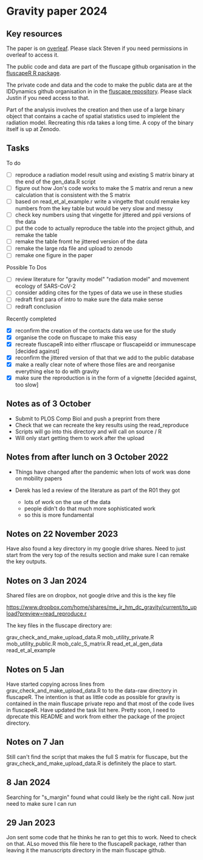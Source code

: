 # Gravity paper 2024

## Key resources

The paper is on [overleaf](https://www.overleaf.com/project/5c3dcd9c9acf4406a2c82ae1). Please slack Steven if you need permissions in overleaf to access it.

The public code and data are part of the fluscape github organisation in the [fluscapeR R package](https://github.com/fluscape/fluscapeR).

The private code and data and the code to make the public data are at the IDDynamics github organisation in in the [fluscape repository](https://github.com/HopkinsIDD/fluscape). Please slack Justin if you need access to that.

Part of the analysis involves the creation and then use of a large binary object that contains a cache of spatial statistics used to implelent the radiation model. Recreating this rda takes a long time. A copy of the binary itself is up at Zenodo.

## Tasks

To do
- [ ] reproduce a radiation model result using and existing S matrix binary at the end of the gen_data.R script
- [ ] figure out how Jon's code works to make the S matrix and rerun a new calculation that is consistent with the S matrix
- [ ] based on read_et_al_example.r write a vingette that could remake key numbers from the key table but would be very slow and messy
- [ ] check key numbers using that vingette for jittered and ppii versions of the data 
- [ ] put the code to actually reproduce the table into the project github, and remake the table
- [ ] remake the table fromt he jittered version of the data 
- [ ] remake the large rda file and upload to zenodo
- [ ] remake one figure in the paper

Possible To Dos
- [ ] review literature for "gravity model" "radiation model" and movement ecology of SARS-CoV-2
- [ ] consider adding cites for the types of data we use in these studies
- [ ] redraft first para of intro to make sure the data make sense
- [ ] redraft conclusion

Recently completed
- [x] reconfirm the creation of the contacts data we use for the study
- [x] organise the code on fluscape to make this easy
- [x] recreate fluscapeR into either rfluscape or fluscapeidd or immunescape [decided against]
- [x] reconfirm the jittered version of that that we add to the public database
- [x] make a really clear note of where those files are and reorganise everything else to do with gravity
- [x] make sure the reproduction is in the form of a vignette [decided against, too slow]

## Notes as of 3 October

- Submit to PLOS Comp Biol and push a preprint from there
- Check that we can recreate the key results using the read_reproduce
- Scripts will go into this directory and will call on source / R
- Will only start getting them to work after the upload

## Notes from after lunch on 3 October 2022

- Things have changed after the pandemic when lots of work was done on mobility papers

- Derek has led a review of the literature as part of the R01 they got
  - lots of work on the use of the data
  - people didn't do that much more sophisticated work
  - so this is more fundamental

## Notes on 22 November 2023

Have also found a key directory in my google drive shares. Need to just start from the very top of the results section and make sure I can remake the key outputs.

## Notes on 3 Jan 2024

Shared files are on dropbox, not google drive and this is the key file 

https://www.dropbox.com/home/shares/me_jr_hm_dc_gravity/current/to_upload?preview=read_reproduce.r

The key files in the fluscape directory are:

grav_check_and_make_upload_data.R
mob_utility_private.R
mob_utility_public.R
mob_calc_S_matrix.R
read_et_al_gen_data
read_et_al_example

## Notes on 5 Jan

Have started copying across lines from grav_check_and_make_upload_data.R to to the data-raw directory in fluscapeR. The intention is that as little code as possible for gravity is contained in the main fluscape private repo and that most of the code lives in fluscapeR. Have updated the task list here. Pretty soon, I need to dprecate this README and work from either the package of the project directory.

## Notes on 7 Jan

Still can't find the script that makes the full S matrix for fluscape, but the grav_check_and_make_upload_data.R is definitely the place to start.

## 8 Jan 2024

Searching for "s_margin" found what could likely be the right call. Now just need to make sure I can run

## 29 Jan 2023

Jon sent some code that he thinks he ran to get this to work. Need to check on that. ALso moved this file here to the fluscapeR package, rather than leaving it the manuscripts directory in the main fluscape github.
